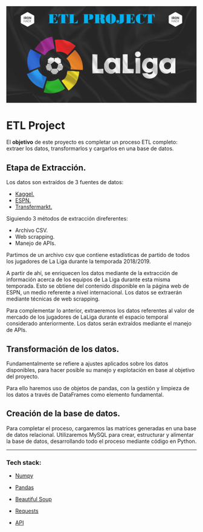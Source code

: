 <img src= "images/Portada_ETL_2.png">



# ETL Project

El **objetivo** de este proyecto es completar un proceso ETL completo: extraer los datos, transformarlos y cargarlos en una base de datos.

## Etapa de Extracción.

Los datos son extraídos de 3 fuentes de datos:
    
- [Kaggel.](https://www.kaggle.com/thegreatcoder/laliga-player-stats)
- [ESPN.](https://www.espn.com/soccer/standings/_/league/ESP.1/season/2018)
- [Transfermarkt.](https://www.transfermarkt.com/laliga/startseite/wettbewerb/ES1/plus/?saison_id=2018)

Siguiendo 3 métodos de extracción direferentes:

- Archivo CSV.
- Web scrapping.
- Manejo de APIs.

Partimos de un archivo csv que contiene estadísticas de partido de todos los jugadores de La Liga durante la temporada 2018/2019. 

A partir de ahí, se enriquecen los datos mediante de la extracción de información acerca de los equipos de La Liga durante esta misma temporada. Esto se obtiene del contenido disponible en la página web de ESPN, un medio referente a nivel internacional. Los datos se extraerán mediante técnicas de web scrapping.

Para complementar lo anterior, extraeremos los datos referentes al valor de mercado de los jugadores de LaLiga durante el espacio temporal considerado anteriormente. Los datos serán extraídos mediante el manejo de APIs.


## Transformación de los datos.

Fundamentalmente se refiere a ajustes aplicados sobre los datos disponibles, para hacer posible su manejo y explotación en base al objetivo del proyecto.

Para ello haremos uso de objetos de pandas, con la gestión y limpieza de los datos a través de DataFrames como elemento fundamental.


## Creación de la base de datos.

Para completar el proceso, cargaremos las matrices generadas en una base de datos relacional. Utilizaremos MySQL para crear, estructurar y alimentar la base de datos, desarrollando todo el proceso mediante código en Python.


-------


### Tech stack:
- [Numpy](https://numpy.org/)
- [Pandas](https://pandas.pydata.org/)

- [Beautiful Soup](https://beautiful-soup-4.readthedocs.io/en/latest/#)
- [Requests](https://docs.python-requests.org/en/latest/#)
- [API](https://apify.com/petr_cermak/transfermarkt#features)